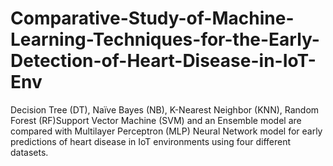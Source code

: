 # Comparative-Study-of-Machine-Learning-Techniques-for-the-Early-Detection-of-Heart-Disease-in-IoT-Env
Decision Tree (DT), Naïve Bayes (NB), K-Nearest Neighbor (KNN), Random Forest (RF)Support Vector Machine (SVM) and an Ensemble model are compared with Multilayer Perceptron (MLP) Neural Network model for early predictions of heart disease in IoT environments using four different datasets.
